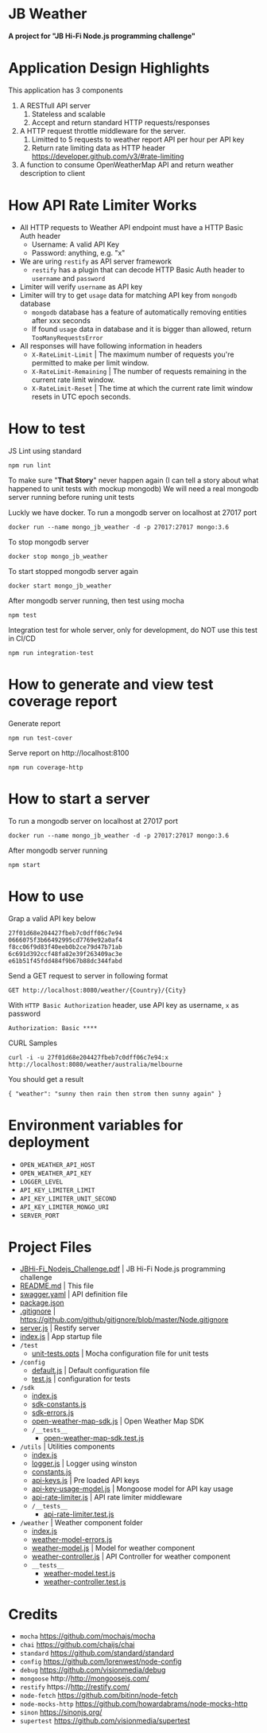 # JB Weather
**A project for "JB Hi-Fi Node.js programming challenge"**

# Application Design Highlights

This application has 3 components
1. A RESTfull API server
   1. Stateless and scalable
   2. Accept and return standard HTTP requests/responses
2. A HTTP request throttle middleware for the server.
   1. Limitted to 5 requests to weather report API per hour per API key
   2. Return rate limiting data as HTTP header https://developer.github.com/v3/#rate-limiting
3. A function to consume OpenWeatherMap API and return weather description to client

# How API Rate Limiter Works

* All HTTP requests to Weather API endpoint must have a HTTP Basic Auth header
  * Username: A valid API Key
  * Password: anything, e.g. "x"
* We are uring `restify` as API server framework
  * `restify` has a plugin that can decode HTTP Basic Auth header to `username` and `password`
* Limiter will verify `username` as API key
* Limiter will try to get `usage` data for matching API key from `mongodb` database
  * `mongodb` database has a feature of automatically removing entities after xxx seconds
  * If found `usage` data in database and it is bigger than allowed, return `TooManyRequestsError`
* All responses will have following information in headers
  * `X-RateLimit-Limit` | The maximum number of requests you're permitted to make per limit window.
  * `X-RateLimit-Remaining` | The number of requests remaining in the current rate limit window.
  * `X-RateLimit-Reset` | The time at which the current rate limit window resets in UTC epoch seconds.

# How to test

JS Lint using standard
```
npm run lint
```

To make sure "**That Story**" never happen again (I can tell a story about what happened to unit tests with mockup mongodb)
We will need a real mongodb server running before runing unit tests

Luckly we have docker. To run a mongodb server on localhost at 27017 port

```
docker run --name mongo_jb_weather -d -p 27017:27017 mongo:3.6
```

To stop mongodb server

```
docker stop mongo_jb_weather
```

To start stopped mongodb server again

```
docker start mongo_jb_weather
```

After mongodb server running, then test using mocha
```
npm test
```

Integration test for whole server, only for development, do NOT use this test in CI/CD
```
npm run integration-test
```

# How to generate and view test coverage report

Generate report
```
npm run test-cover
```

Serve report on http://localhost:8100
```
npm run coverage-http
```

# How to start a server

To run a mongodb server on localhost at 27017 port

```
docker run --name mongo_jb_weather -d -p 27017:27017 mongo:3.6
```

After mongodb server running

```
npm start
```

# How to use

Grap a valid API key below

```
27f01d68e204427fbeb7c0dff06c7e94
0666075f3b66492995cd7769e92a0af4
f8cc06f9d83f40eeb0b2ce79d47b71ab
6c691d392ccf48fa82e39f263409ac3e
e61b51f45fdd484f9b67b88dc344fabd
```

Send a GET request to server in following format

```
GET http://localhost:8080/weather/{Country}/{City}
```

With `HTTP Basic Authorization` header, use API key as username, `x` as password

```
Authorization: Basic ****
```

CURL Samples

```
curl -i -u 27f01d68e204427fbeb7c0dff06c7e94:x http://localhost:8080/weather/australia/melbourne
```

You should get a result

```
{ "weather": "sunny then rain then strom then sunny again" }
```

# Environment variables for deployment

* `OPEN_WEATHER_API_HOST`
* `OPEN_WEATHER_API_KEY`
* `LOGGER_LEVEL`
* `API_KEY_LIMITER_LIMIT`
* `API_KEY_LIMITER_UNIT_SECOND`
* `API_KEY_LIMITER_MONGO_URI`
* `SERVER_PORT`

# Project Files

* [JBHi-Fi_Nodejs_Challenge.pdf](./JBHi-Fi_Nodejs_Challenge.pdf) | JB Hi-Fi Node.js programming challenge
* [README.md](./README.md) | This file
* [swagger.yaml](./swagger.yaml) | API definition file
* [package.json](./package.json)
* [.gitignore](./.gitignore) | https://github.com/github/gitignore/blob/master/Node.gitignore
* [server.js](./server.js) | Restify server
* [index.js](./index.js) | App startup file
* `/test`
  * [unit-tests.opts](./test/unit-tests.opts) | Mocha configuration file for unit tests
* `/config`
  * [default.js](./config/default.js) | Default configuration file
  * [test.js](./config/test.js) | configuration for tests
* `/sdk`
  * [index.js](./sdk/index.js)
  * [sdk-constants.js](./sdk/sdk-constants.js)
  * [sdk-errors.js](./sdk/sdk-errors.js)
  * [open-weather-map-sdk.js](./sdk/open-weather-map-sdk.js) | Open Weather Map SDK
  * `/__tests__`
    * [open-weather-map-sdk.test.js](./sdk/__tests__/open-weather-map-sdk.test.js)
* `/utils` | Utilities components
  * [index.js](./utils/index.js)
  * [logger.js](./utils/logger.js) | Logger using winston
  * [constants.js](./utils/constants.js)
  * [api-keys.js](./utils/api-keys.js) | Pre loaded API keys
  * [api-key-usage-model.js](./utils/api-key-usage-model.js) | Mongoose model for API kay usage
  * [api-rate-limiter.js](./utils/api-rate-limiter.js) | API rate limiter middleware
  * `/__tests__`
    * [api-rate-limiter.test.js](./utils/__tests__/api-rate-limiter.test.js)
* `/weather` | Weather component folder
  * [index.js](./weather/index.js)
  * [weather-model-errors.js](./weather/weather-model-errors.js)
  * [weather-model.js](./weather/weather-model.js) | Model for weather component
  * [weather-controller.js](./weather/weather-controller.js) | API Controller for weather component
  * `__tests__`
    * [weather-model.test.js](./weather/__tests__/weather-model.test.js)
    * [weather-controller.test.js](./weather/__tests__/weather-controller.test.js)

# Credits

* `mocha` https://github.com/mochajs/mocha
* `chai` https://github.com/chaijs/chai
* `standard` https://github.com/standard/standard
* `config` https://github.com/lorenwest/node-config
* `debug` https://github.com/visionmedia/debug
* `mongoose` http://http://mongoosejs.com/
* `restify` https://http://restify.com/
* `node-fetch` https://github.com/bitinn/node-fetch
* `node-mocks-http` https://github.com/howardabrams/node-mocks-http
* `sinon` https://sinonjs.org/
* `supertest` https://github.com/visionmedia/supertest